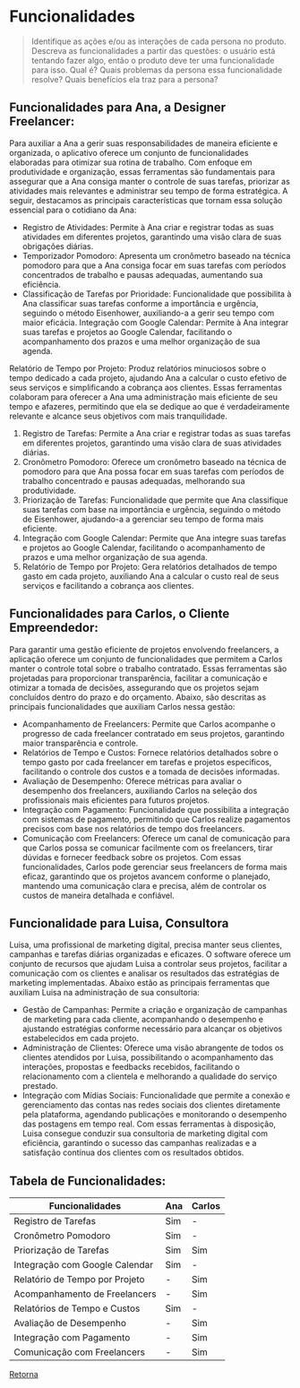 # Funcionalidades

> Identifique as ações e/ou as interações de cada persona no produto. Descreva as 
> funcionalidades a partir das questões: o usuário está tentando fazer algo, então o 
> produto deve ter uma funcionalidade para isso. Qual é? Quais problemas da persona 
> essa funcionalidade resolve? Quais benefícios ela traz para a persona? 

## Funcionalidades para Ana, a Designer Freelancer:
Para auxiliar a Ana a gerir suas responsabilidades de maneira eficiente e organizada, o aplicativo oferece um conjunto de funcionalidades elaboradas para otimizar sua rotina de trabalho. Com enfoque em produtividade e organização, essas ferramentas são fundamentais para assegurar que a Ana consiga manter o controle de suas tarefas, priorizar as atividades mais relevantes e administrar seu tempo de forma estratégica. A seguir, destacamos as principais características que tornam essa solução essencial para o cotidiano da Ana:

- Registro de Atividades: Permite à Ana criar e registrar todas as suas atividades em diferentes projetos, garantindo uma visão clara de suas obrigações diárias.
- Temporizador Pomodoro: Apresenta um cronômetro baseado na técnica pomodoro para que a Ana consiga focar em suas tarefas com períodos concentrados de trabalho e pausas adequadas, aumentando sua eficiência.
- Classificação de Tarefas por Prioridade: Funcionalidade que possibilita à Ana classificar suas tarefas conforme a importância e urgência, seguindo o método Eisenhower, auxiliando-a a gerir seu tempo com maior eficácia.
Integração com Google Calendar: Permite à Ana integrar suas tarefas e projetos ao Google Calendar, facilitando o acompanhamento dos prazos e uma melhor organização de sua agenda.

Relatório de Tempo por Projeto: Produz relatórios minuciosos sobre o tempo dedicado a cada projeto, ajudando Ana a calcular o custo efetivo de seus serviços e simplificando a cobrança aos clientes. Essas ferramentas colaboram para oferecer a Ana uma administração mais eficiente de seu tempo e afazeres, permitindo que ela se dedique ao que é verdadeiramente relevante e alcance seus objetivos com mais tranquilidade.
1. Registro de Tarefas: Permite a Ana criar e registrar todas as suas tarefas em diferentes projetos, garantindo uma visão clara de suas atividades diárias.
2. Cronômetro Pomodoro: Oferece um cronômetro baseado na técnica de pomodoro para que Ana possa focar em suas tarefas com períodos de trabalho concentrado e pausas adequadas, melhorando sua produtividade.
3. Priorização de Tarefas: Funcionalidade que permite que Ana classifique suas tarefas com base na importância e urgência, seguindo o método de Eisenhower, ajudando-a a gerenciar seu tempo de forma mais eficiente.
4. Integração com Google Calendar: Permite que Ana integre suas tarefas e projetos ao Google Calendar, facilitando o acompanhamento de prazos e uma melhor organização de sua agenda.
5. Relatório de Tempo por Projeto: Gera relatórios detalhados de tempo gasto em cada projeto, auxiliando Ana a calcular o custo real de seus serviços e facilitando a cobrança aos clientes.

## Funcionalidades para Carlos, o Cliente Empreendedor:

Para garantir uma gestão eficiente de projetos envolvendo freelancers, a aplicação oferece um conjunto de funcionalidades que permitem a Carlos manter o controle total sobre o trabalho contratado. Essas ferramentas são projetadas para proporcionar transparência, facilitar a comunicação e otimizar a tomada de decisões, assegurando que os projetos sejam concluídos dentro do prazo e do orçamento. Abaixo, são descritas as principais funcionalidades que auxiliam Carlos nessa gestão:

- Acompanhamento de Freelancers: Permite que Carlos acompanhe o progresso de cada freelancer contratado em seus projetos, garantindo maior transparência e controle.
- Relatórios de Tempo e Custos: Fornece relatórios detalhados sobre o tempo gasto por cada freelancer em tarefas e projetos específicos, facilitando o controle dos custos e a tomada de decisões informadas.
- Avaliação de Desempenho: Oferece métricas para avaliar o desempenho dos freelancers, auxiliando Carlos na seleção dos profissionais mais eficientes para futuros projetos.
- Integração com Pagamento: Funcionalidade que possibilita a integração com sistemas de pagamento, permitindo que Carlos realize pagamentos precisos com base nos relatórios de tempo dos freelancers.
- Comunicação com Freelancers: Oferece um canal de comunicação para que Carlos possa se comunicar facilmente com os freelancers, tirar dúvidas e fornecer feedback sobre os projetos.
Com essas funcionalidades, Carlos pode gerenciar seus freelancers de forma mais eficaz, garantindo que os projetos avancem conforme o planejado, mantendo uma comunicação clara e precisa, além de controlar os custos de maneira detalhada e confiável.

## Funcionalidade para Luisa, Consultora

Luisa, uma profissional de marketing digital, precisa manter seus clientes, campanhas e tarefas diárias organizadas e eficazes. O software oferece um conjunto de recursos que ajudam Luisa a controlar seus projetos, facilitar a comunicação com os clientes e analisar os resultados das estratégias de marketing implementadas. Abaixo estão as principais ferramentas que auxiliam Luisa na administração de sua consultoria:

- Gestão de Campanhas: Permite a criação e organização de campanhas de marketing para cada cliente, acompanhando o desempenho e ajustando estratégias conforme necessário para alcançar os objetivos estabelecidos em cada projeto.
- Administração de Clientes: Oferece uma visão abrangente de todos os clientes atendidos por Luisa, possibilitando o acompanhamento das interações, propostas e feedbacks recebidos, facilitando o relacionamento com a clientela e melhorando a qualidade do serviço prestado.
- Integração com Mídias Sociais: Funcionalidade que permite a conexão e gerenciamento das contas nas redes sociais dos clientes diretamente pela plataforma, agendando publicações e monitorando o desempenho das postagens em tempo real.
Com essas ferramentas à disposição, Luisa consegue conduzir sua consultoria de marketing digital com eficiência, garantindo o sucesso das campanhas realizadas e a satisfação contínua dos clientes com os resultados obtidos.

## Tabela de Funcionalidades:

| Funcionalidades | Ana | Carlos |
|-----------------|--------------|-----------------|
| Registro de Tarefas | Sim | - |
| Cronômetro Pomodoro | Sim | - |
| Priorização de Tarefas | Sim | Sim |
| Integração com Google Calendar | Sim | - |
| Relatório de Tempo por Projeto |  - | Sim |
| Acompanhamento de Freelancers | - | Sim |
| Relatórios de Tempo e Custos | Sim | - |
| Avaliação de Desempenho | - | Sim |
| Integração com Pagamento | - | Sim |
| Comunicação com Freelancers | - | Sim |

[Retorna](../README.md)
